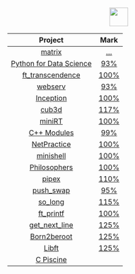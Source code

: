 #
<div align="center">

<a href="#"><img src="https://42.fr/wp-content/uploads/2021/05/42-Final-sigle-seul.svg" width="42" /></a>
</div>

<div align="center">

|Project|Mark|
|:--:|:--:|
|[matrix](../../../42-matrix)		|	[…](https://projects.intra.42.fr/projects/matrix/projects_users/julmuntz)|
|[Python for Data Science](../../../42-python-modules)		|	[93%](https://projects.intra.42.fr/projects/python-for-data-science/projects_users/julmuntz)|
|[ft_transcendence](../../../42-transcendence)		|	[100%](https://projects.intra.42.fr/projects/ft_transcendence/projects_users/julmuntz)|
|[webserv](../../../42-webserv)						|	[93%](https://projects.intra.42.fr/projects/webserv/projects_users/julmuntz)|
|[Inception](../../../42-inception)					|	[100%](https://projects.intra.42.fr/projects/inception/projects_users/julmuntz)|
|[cub3d](../../../42-cub3d)							|	[117%](https://projects.intra.42.fr/projects/cub3d/projects_users/julmuntz)|
|[miniRT](../../../)									|	[100%](https://projects.intra.42.fr/projects/minirt/projects_users/julmuntz)|
|[C++ Modules](../../../42-cpp-modules)				|	[99%](https://projects.intra.42.fr/projects/cpp-module-09/projects_users/julmuntz)|
|[NetPractice](../../../42-net-practice)				|	[100%](https://projects.intra.42.fr/projects/netpractice/projects_users/julmuntz)|
|[minishell](../../../42-minishell)					|	[100%](https://projects.intra.42.fr/projects/42cursus-minishell/projects_users/julmuntz)|
|[Philosophers](../../../42-philosophers)				|	[100%](https://projects.intra.42.fr/projects/42cursus-philosophers/projects_users/julmuntz)|
|[pipex](../../../42-pipex)							|	[110%](https://projects.intra.42.fr/projects/pipex/projects_users/julmuntz)|
|[push_swap](../../../42-push-swap)					|	[95%](https://projects.intra.42.fr/projects/42cursus-push_swap/projects_users/julmuntz)|
|[so_long](../../../42-so-long)						|	[115%](https://projects.intra.42.fr/projects/so_long/projects_users/julmuntz)|
|[ft_printf](../../../42-printf)						|	[100%](https://projects.intra.42.fr/projects/42cursus-ft_printf/projects_users/julmuntz)|
|[get_next_line](../../../42-get-next-line)			|	[125%](https://projects.intra.42.fr/projects/42cursus-get_next_line/projects_users/julmuntz)|
|[Born2beroot](../../../42-born2beroot)				|	[125%](https://projects.intra.42.fr/projects/born2beroot/projects_users/julmuntz)|
|[Libft](../../../42-libft)							|	[125%](https://projects.intra.42.fr/projects/42cursus-libft/projects_users/julmuntz)|
|[C Piscine](../../../42-c-piscine)					||
  
</div>
